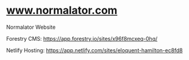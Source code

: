 # www.normalator.com
Normalator Website

Forestry CMS: https://app.forestry.io/sites/x96f8mcxeq-0hq/

Netlify Hosting: https://app.netlify.com/sites/eloquent-hamilton-ec8fd8
